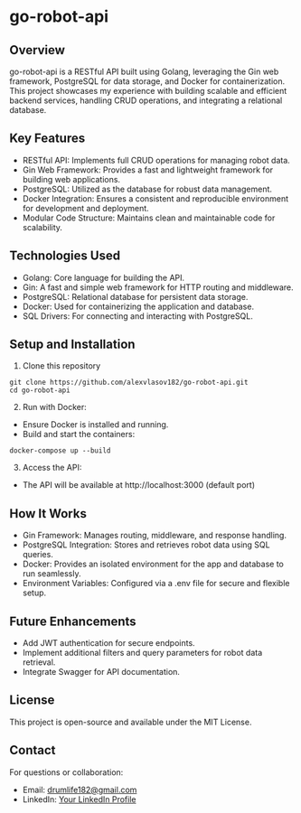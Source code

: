 # go-robot-api

## Overview

go-robot-api is a RESTful API built using Golang, leveraging the Gin web framework, PostgreSQL for data storage, and Docker for containerization. This project showcases my experience with building scalable and efficient backend services, handling CRUD operations, and integrating a relational database.

## Key Features

- RESTful API: Implements full CRUD operations for managing robot data.
- Gin Web Framework: Provides a fast and lightweight framework for building web applications.
- PostgreSQL: Utilized as the database for robust data management.
- Docker Integration: Ensures a consistent and reproducible environment for development and deployment.
- Modular Code Structure: Maintains clean and maintainable code for scalability.

## Technologies Used

- Golang: Core language for building the API.
- Gin: A fast and simple web framework for HTTP routing and middleware.
- PostgreSQL: Relational database for persistent data storage.
- Docker: Used for containerizing the application and database.
- SQL Drivers: For connecting and interacting with PostgreSQL.

## Setup and Installation

1. Clone this repository

```
git clone https://github.com/alexvlasov182/go-robot-api.git
cd go-robot-api
```

2. Run with Docker:

- Ensure Docker is installed and running.
- Build and start the containers:

```
docker-compose up --build
```

3. Access the API:

- The API will be available at http://localhost:3000 (default port)

## How It Works

- Gin Framework: Manages routing, middleware, and response handling.
- PostgreSQL Integration: Stores and retrieves robot data using SQL queries.
- Docker: Provides an isolated environment for the app and database to run seamlessly.
- Environment Variables: Configured via a .env file for secure and flexible setup.

## Future Enhancements

- Add JWT authentication for secure endpoints.
- Implement additional filters and query parameters for robot data retrieval.
- Integrate Swagger for API documentation.

## License

This project is open-source and available under the MIT License.

## Contact

For questions or collaboration:

- Email: drumlife182@gmail.com
- LinkedIn: [Your LinkedIn Profile](https://www.linkedin.com/in/oleksandr-vlasov-9969ab19b/)
